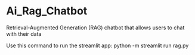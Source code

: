 # Ai_Rag_Chatbot
Retrieval-Augmented Generation (RAG) chatbot that allows users to chat with their data

Use this command to run the streamlit app: python -m streamlit run rag.py
